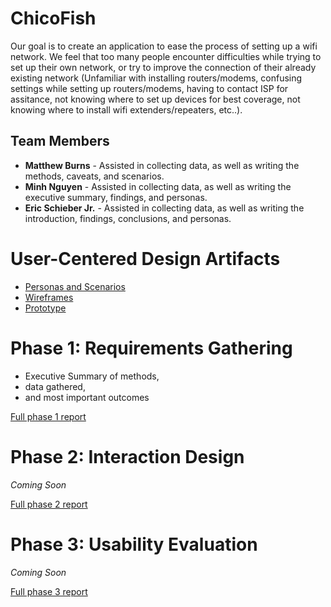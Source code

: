 # ChicoFish

Our goal is to create an application to ease the process of setting up a wifi network.  We feel that too many people encounter difficulties while trying to set up their own network, or try to improve the connection of their already existing network (Unfamiliar with installing routers/modems, confusing settings while setting up routers/modems, having to contact ISP for assitance, not knowing where to set up devices for best coverage, not knowing where to install wifi extenders/repeaters, etc..).

## Team Members

* **Matthew Burns** - Assisted in collecting data, as well as writing the methods, caveats, and scenarios.
* **Minh Nguyen** - Assisted in collecting data, as well as writing the executive summary, findings, and personas.
* **Eric Schieber Jr.** - Assisted in collecting data, as well as writing the introduction, findings, conclusions, and personas.

# User-Centered Design Artifacts

* [Personas and Scenarios](personas-scenarios.md)
* [Wireframes](https://drive.google.com/drive/folders/1di8XSH2NeVlfOoIbexIJtlIAx3oENKbA?usp=sharing)
* [Prototype](https://xd.adobe.com/view/8dadd589-8653-4172-8b1c-1c1d78503e0c-d8fe/)

# Phase 1: Requirements Gathering

* Executive Summary of methods,
* data gathered,
* and most important outcomes

[Full phase 1 report](phase1/)

# Phase 2: Interaction Design

*Coming Soon*

[Full phase 2 report](phase2/)

# Phase 3: Usability Evaluation

*Coming Soon*

[Full phase 3 report](phase3/)

